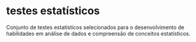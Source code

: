 # testes estatísticos
 Conjunto de testes estatísticos selecionados para o desenvolvimento de habilidades em análise de dados e compreensão de conceitos estatísticos.
